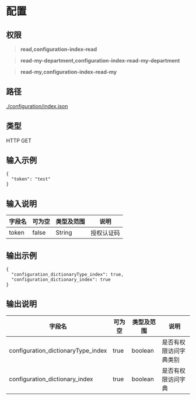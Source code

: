 # 配置

## 权限

> **read,configuration-index-read**

> **read-my-department,configuration-index-read-my-department**

> **read-my,configuration-index-read-my**

## 路径

[./configuration/index.json](../../../configuration/index.json)

## 类型

HTTP GET

## 输入示例

```
{
  "token": "test"
}
```

## 输入说明

字段名|可为空|类型及范围|说明
---|---|---|---
token|false|String|授权认证码

## 输出示例

```
{
  "configuration_dictionaryType_index": true,
  "configuration_dictionary_index": true
}
```

## 输出说明

字段名|可为空|类型及范围|说明
---|---|---|---
configuration_dictionaryType_index|true|boolean|是否有权限访问字典类别
configuration_dictionary_index|true|boolean|是否有权限访问字典
